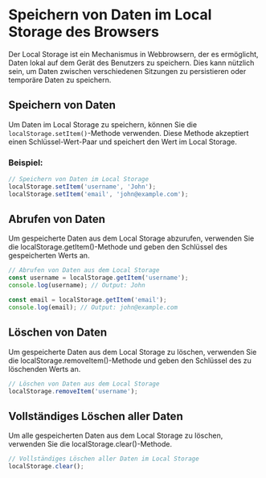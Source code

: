 # Speichern von Daten im Local Storage des Browsers

Der Local Storage ist ein Mechanismus in Webbrowsern, der es ermöglicht, Daten lokal auf dem Gerät des Benutzers zu speichern. Dies kann nützlich sein, um Daten zwischen verschiedenen Sitzungen zu persistieren oder temporäre Daten zu speichern.

## Speichern von Daten

Um Daten im Local Storage zu speichern, können Sie die `localStorage.setItem()`-Methode verwenden. Diese Methode akzeptiert einen Schlüssel-Wert-Paar und speichert den Wert im Local Storage.

### Beispiel:

```javascript
// Speichern von Daten im Local Storage
localStorage.setItem('username', 'John');
localStorage.setItem('email', 'john@example.com');
```

## Abrufen von Daten

Um gespeicherte Daten aus dem Local Storage abzurufen, verwenden Sie die localStorage.getItem()-Methode und geben den Schlüssel des gespeicherten Werts an.

```javascript
// Abrufen von Daten aus dem Local Storage
const username = localStorage.getItem('username');
console.log(username); // Output: John

const email = localStorage.getItem('email');
console.log(email); // Output: john@example.com
```

## Löschen von Daten

Um gespeicherte Daten aus dem Local Storage zu löschen, verwenden Sie die localStorage.removeItem()-Methode und geben den Schlüssel des zu löschenden Werts an.

```javascript
// Löschen von Daten aus dem Local Storage
localStorage.removeItem('username');
```

## Vollständiges Löschen aller Daten

Um alle gespeicherten Daten aus dem Local Storage zu löschen, verwenden Sie die localStorage.clear()-Methode.

```javascript
// Vollständiges Löschen aller Daten im Local Storage
localStorage.clear();
```